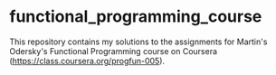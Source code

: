 # functional_programming_course

This repository contains my solutions to the assignments for Martin's Odersky's Functional Programming course 
on Coursera (https://class.coursera.org/progfun-005). 
